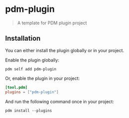 # pdm-plugin

> A template for PDM plugin project

## Installation

You can either install the plugin globally or in your project.

Enable the plugin globally:

```
pdm self add pdm-plugin
```

Or, enable the plugin in your project:

```toml
[tool.pdm]
plugins = ["pdm-plugin"]
```
And run the following command once in your project:

```
pdm install --plugins
```
